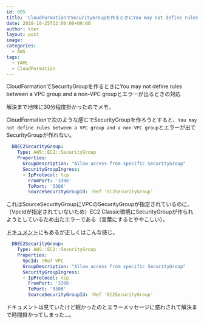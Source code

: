 ```yaml
---
id: 605
title: 'CloudFormationでSecurityGroupを作るときにYou may not define rules between a VPC group and a non-VPC groupとエラーが出るときの対応'
date: 2018-10-25T12:00:00+09:00
author: kter
layout: post
image: 
categories:
  - AWS
tags:
  - YAML
  - CloudFormation
---
```

CloudFormationでSecurityGroupを作るときにYou may not define rules between a VPC group and a non-VPC groupとエラーが出るときの対応

解決まで地味に30分程度掛かったのでメモ。

CloudFormationで次のような感じでSecurityGroupを作ろうとすると、`You may not define rules between a VPC group and a non-VPC group`とエラーが出てSecurityGroupが作れない。

```yaml
  DBEC2SecurityGroup:
    Type: AWS::EC2::SecurityGroup
    Properties:
      GroupDescription: "Allow access from specific SecurityGroup"
      SecurityGroupIngress:
      - IpProtocol: tcp
        FromPort: '3306'
        ToPort: '3306'
        SourceSecurityGroupId: !Ref 'EC2SecurityGroup'
```

これはSourceSecurityGroupにVPCのSecurityGroupが指定されているのに、（VpcIdが指定されていないため）EC2 Classic環境にSecurityGroupが作られようとしているため出たエラーである（言葉にするとややこしい）。

[ドキュメント](https://docs.aws.amazon.com/ja_jp/AWSCloudFormation/latest/UserGuide/aws-properties-ec2-security-group.html#cfn-ec2-securitygroup-vpcid)にもあるが正しくはこんな感じ。

```yaml
  DBEC2SecurityGroup:
    Type: AWS::EC2::SecurityGroup
    Properties:
      VpcId: !Ref VPC
      GroupDescription: "Allow access from specific SecurityGroup"
      SecurityGroupIngress:
      - IpProtocol: tcp
        FromPort: '3306'
        ToPort: '3306'
        SourceSecurityGroupId: !Ref 'EC2SecurityGroup'
```

ドキュメントは見ていたけど眠かったのとエラーメッセージに惑わされて解決まで時間掛かってしまった…。

